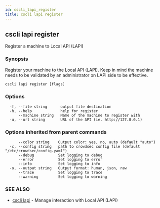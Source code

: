 ```yaml
---
id: cscli_lapi_register
title: cscli lapi register
---
```

## cscli lapi register

Register a machine to Local API (LAPI)

### Synopsis

Register your machine to the Local API (LAPI).
Keep in mind the machine needs to be validated by an administrator on LAPI side to be effective.

```
cscli lapi register [flags]
```

### Options

```
  -f, --file string      output file destination
  -h, --help             help for register
      --machine string   Name of the machine to register with
  -u, --url string       URL of the API (ie. http://127.0.0.1)
```

### Options inherited from parent commands

```
      --color string    Output color: yes, no, auto (default "auto")
  -c, --config string   path to crowdsec config file (default "/etc/crowdsec/config.yaml")
      --debug           Set logging to debug
      --error           Set logging to error
      --info            Set logging to info
  -o, --output string   Output format: human, json, raw
      --trace           Set logging to trace
      --warning         Set logging to warning
```

### SEE ALSO

* [cscli lapi](/cscli/cscli_lapi.md)	 - Manage interaction with Local API (LAPI)

